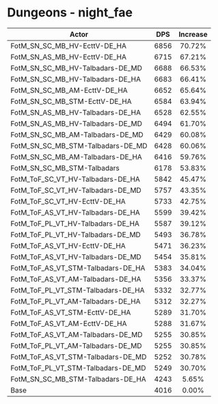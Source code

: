 # Dungeons - night_fae
| Actor | DPS | Increase |
|---|:---:|:---:|
|FotM_SN_SC_MB_HV-EcttV-DE_HA|6856|70.72%|
|FotM_SN_AS_MB_HV-EcttV-DE_HA|6715|67.21%|
|FotM_SN_SC_MB_HV-Talbadars-DE_MD|6688|66.53%|
|FotM_SN_SC_MB_HV-Talbadars-DE_HA|6683|66.41%|
|FotM_SN_SC_MB_AM-EcttV-DE_HA|6652|65.64%|
|FotM_SN_SC_MB_STM-EcttV-DE_HA|6584|63.94%|
|FotM_SN_AS_MB_HV-Talbadars-DE_HA|6528|62.55%|
|FotM_SN_AS_MB_HV-Talbadars-DE_MD|6494|61.70%|
|FotM_SN_SC_MB_AM-Talbadars-DE_MD|6429|60.08%|
|FotM_SN_SC_MB_STM-Talbadars-DE_MD|6428|60.06%|
|FotM_SN_SC_MB_AM-Talbadars-DE_HA|6416|59.76%|
|FotM_SN_SC_MB_STM-Talbadars|6178|53.83%|
|FotM_ToF_SC_VT_HV-Talbadars-DE_HA|5842|45.47%|
|FotM_ToF_SC_VT_HV-Talbadars-DE_MD|5757|43.35%|
|FotM_ToF_SC_VT_HV-EcttV-DE_HA|5733|42.75%|
|FotM_ToF_AS_VT_HV-Talbadars-DE_HA|5599|39.42%|
|FotM_ToF_PL_VT_HV-Talbadars-DE_HA|5587|39.12%|
|FotM_ToF_PL_VT_HV-Talbadars-DE_MD|5493|36.78%|
|FotM_ToF_AS_VT_HV-EcttV-DE_HA|5471|36.23%|
|FotM_ToF_AS_VT_HV-Talbadars-DE_MD|5454|35.81%|
|FotM_ToF_AS_VT_STM-Talbadars-DE_HA|5383|34.04%|
|FotM_ToF_AS_VT_AM-Talbadars-DE_HA|5356|33.37%|
|FotM_ToF_PL_VT_STM-Talbadars-DE_HA|5332|32.77%|
|FotM_ToF_PL_VT_AM-Talbadars-DE_HA|5312|32.27%|
|FotM_ToF_AS_VT_STM-EcttV-DE_HA|5289|31.70%|
|FotM_ToF_AS_VT_AM-EcttV-DE_HA|5288|31.67%|
|FotM_ToF_AS_VT_AM-Talbadars-DE_MD|5255|30.85%|
|FotM_ToF_PL_VT_AM-Talbadars-DE_MD|5255|30.85%|
|FotM_ToF_AS_VT_STM-Talbadars-DE_MD|5252|30.78%|
|FotM_ToF_PL_VT_STM-Talbadars-DE_MD|5249|30.70%|
|FotM_SN_SC_MB_STM-Talbadars-DE_HA|4243|5.65%|
|Base|4016|0.00%|
